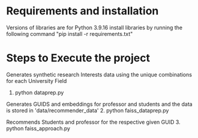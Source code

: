 # Requirements and installation
Versions of libraries are for Python 3.9.16 
install libraries by running the following command
"pip install -r requirements.txt"

# Steps to Execute the project
  Generates synthetic research Interests data using the unique combinations for each University Field
  1. python dataprep.py
  
  Generates GUIDS and embeddings for professor and students and the data is stored in 'data/recommender_data'
  2. python faiss_dataprep.py
  
  Recommends Students and professor for the respective given GUID
  3. python faiss_approach.py
